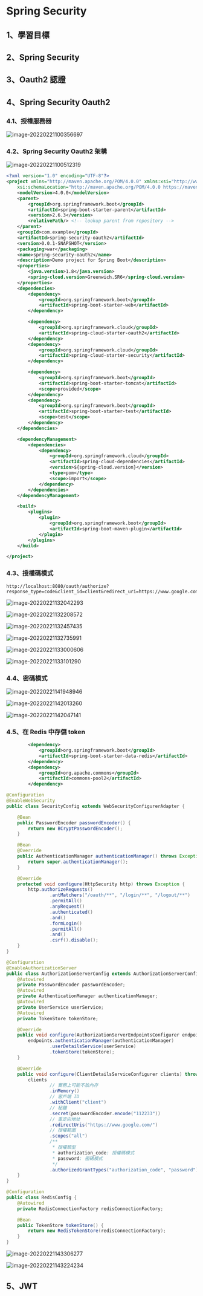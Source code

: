 # Spring Security

## 1、學習目標



## 2、Spring Security



## 3、Oauth2 認證



## 4、Spring Security Oauth2 

### 4.1、授權服務器

![image-20220221100356697](spring-security_lezijie.assets/image-20220221100356697.png)

### 4.2、Spring Security Oauth2 架構

![image-20220221100512319](spring-security_lezijie.assets/image-20220221100512319.png)







```xml
<?xml version="1.0" encoding="UTF-8"?>
<project xmlns="http://maven.apache.org/POM/4.0.0" xmlns:xsi="http://www.w3.org/2001/XMLSchema-instance"
	xsi:schemaLocation="http://maven.apache.org/POM/4.0.0 https://maven.apache.org/xsd/maven-4.0.0.xsd">
	<modelVersion>4.0.0</modelVersion>
	<parent>
		<groupId>org.springframework.boot</groupId>
		<artifactId>spring-boot-starter-parent</artifactId>
		<version>2.6.3</version>
		<relativePath/> <!-- lookup parent from repository -->
	</parent>
	<groupId>com.example</groupId>
	<artifactId>spring-security-oauth2</artifactId>
	<version>0.0.1-SNAPSHOT</version>
	<packaging>war</packaging>
	<name>spring-security-oauth2</name>
	<description>Demo project for Spring Boot</description>
	<properties>
		<java.version>1.8</java.version>
		<spring-cloud.version>Greenwich.SR6</spring-cloud.version>
	</properties>
	<dependencies>
		<dependency>
			<groupId>org.springframework.boot</groupId>
			<artifactId>spring-boot-starter-web</artifactId>
		</dependency>

		<dependency>
			<groupId>org.springframework.cloud</groupId>
			<artifactId>spring-cloud-starter-oauth2</artifactId>
		</dependency>
		<dependency>
			<groupId>org.springframework.cloud</groupId>
			<artifactId>spring-cloud-starter-security</artifactId>
		</dependency>

		<dependency>
			<groupId>org.springframework.boot</groupId>
			<artifactId>spring-boot-starter-tomcat</artifactId>
			<scope>provided</scope>
		</dependency>
		<dependency>
			<groupId>org.springframework.boot</groupId>
			<artifactId>spring-boot-starter-test</artifactId>
			<scope>test</scope>
		</dependency>
	</dependencies>

	<dependencyManagement>
		<dependencies>
			<dependency>
				<groupId>org.springframework.cloud</groupId>
				<artifactId>spring-cloud-dependencies</artifactId>
				<version>${spring-cloud.version}</version>
				<type>pom</type>
				<scope>import</scope>
			</dependency>
		</dependencies>
	</dependencyManagement>

	<build>
		<plugins>
			<plugin>
				<groupId>org.springframework.boot</groupId>
				<artifactId>spring-boot-maven-plugin</artifactId>
			</plugin>
		</plugins>
	</build>

</project>
```





### 4.3、授權碼模式

```
http://localhost:8080/oauth/authorize?response_type=code&client_id=client&redirect_uri=https://www.google.com/&scope=all
```



![image-20220221132042293](spring-security_lezijie.assets/image-20220221132042293.png)

![image-20220221132208572](spring-security_lezijie.assets/image-20220221132208572.png)

![image-20220221132457435](spring-security_lezijie.assets/image-20220221132457435.png)

![image-20220221132735991](spring-security_lezijie.assets/image-20220221132735991.png)

![image-20220221133000606](spring-security_lezijie.assets/image-20220221133000606.png)



![image-20220221133101290](spring-security_lezijie.assets/image-20220221133101290.png)



### 4.4、密碼模式

![image-20220221141948946](spring-security_lezijie.assets/image-20220221141948946.png)

![image-20220221142013260](spring-security_lezijie.assets/image-20220221142013260.png)

![image-20220221142047141](spring-security_lezijie.assets/image-20220221142047141.png)





### 4.5、在 Redis 中存儲 token





```xml
		<dependency>
			<groupId>org.springframework.boot</groupId>
			<artifactId>spring-boot-starter-data-redis</artifactId>
		</dependency>
		<dependency>
			<groupId>org.apache.commons</groupId>
			<artifactId>commons-pool2</artifactId>
		</dependency>
```



```java
@Configuration
@EnableWebSecurity
public class SecurityConfig extends WebSecurityConfigurerAdapter {

	@Bean
	public PasswordEncoder passwordEncoder() {
		return new BCryptPasswordEncoder();
	}

	@Bean
	@Override
	public AuthenticationManager authenticationManager() throws Exception {
		return super.authenticationManager();
	}

	@Override
	protected void configure(HttpSecurity http) throws Exception {
		http.authorizeRequests()
				.antMatchers("/oauth/**", "/login/**", "/logout/**")
				.permitAll()
				.anyRequest()
				.authenticated()
				.and()
				.formLogin()
				.permitAll()
				.and()
				.csrf().disable();
	}
}
```



```java
@Configuration
@EnableAuthorizationServer
public class AuthorizationServerConfig extends AuthorizationServerConfigurerAdapter {
	@Autowired
	private PasswordEncoder passwordEncoder;
	@Autowired
	private AuthenticationManager authenticationManager;
	@Autowired
	private UserService userService;
	@Autowired
	private TokenStore tokenStore;

	@Override
	public void configure(AuthorizationServerEndpointsConfigurer endpoints) throws Exception {
		endpoints.authenticationManager(authenticationManager)
				.userDetailsService(userService)
				.tokenStore(tokenStore);
	}

	@Override
	public void configure(ClientDetailsServiceConfigurer clients) throws Exception {
		clients
				// 實務上可能不放內存
				.inMemory()
				// 客戶端 ID
				.withClient("client")
				// 秘鑰
				.secret(passwordEncoder.encode("112233"))
				// 重定向地址
				.redirectUris("https://www.google.com/")
				// 授權範圍
				.scopes("all")
				/**
				 * 授權類型
				 * authorization_code: 授權碼模式
				 * password: 密碼模式
				 */
				.authorizedGrantTypes("authorization_code", "password");
	}
}

```



```java
@Configuration
public class RedisConfig {
	@Autowired
	private RedisConnectionFactory redisConnectionFactory;

	@Bean
	public TokenStore tokenStore() {
		return new RedisTokenStore(redisConnectionFactory);
	}
}
```



![image-20220221143306277](spring-security_lezijie.assets/image-20220221143306277.png)

![image-20220221143224234](spring-security_lezijie.assets/image-20220221143224234.png)



## 5、JWT